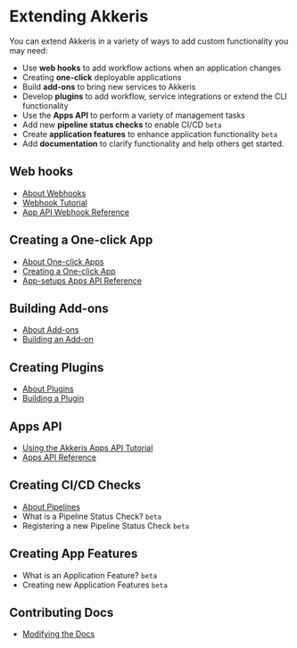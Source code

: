 # Extending Akkeris

You can extend Akkeris in a variety of ways to add custom functionality you may need:

* Use **web hooks** to add workflow actions when an application changes
* Creating **one-click** deployable applications
* Build **add-ons** to bring new services to Akkeris
* Develop **plugins** to add workflow, service integrations or extend the CLI functionality
* Use the **Apps API** to perform a variety of management tasks
* Add new **pipeline status checks** to enable CI/CD `beta`
* Create **application features** to enhance application functionality `beta`
* Add **documentation** to clarify functionality and help others get started.

## Web hooks

* [About Webhooks](/architecture/webhooks.md)
* [Webhook Tutorial](/architecture/webhooks.md#getting-started)
* [App API Webhook Reference](/architecture/apps-api.md#webhooks)

## Creating a One-click App

* [About One-click Apps](/one-click/creating.md)
* [Creating a One-click App](/one-click/creating.md)
* [App-setups Apps API Reference](/architecture/apps-api.md#app-setup)

## Building Add-ons

* [About Add-ons](/architecture/addons.md)
* [Building an Add-on](/extending-akkeris/building-addons.md)

## Creating Plugins

* [About Plugins](/architecture/plugins.md)
* [Building a Plugin](/extending-akkeris/creating-plugins.md)

## Apps API

* [Using the Akkeris Apps API Tutorial](/extending-akkeris/akkeris-apps-api-tutorial.md)
* [Apps API Reference](/architecture/apps-api.md)

## Creating CI/CD Checks

* [About Pipelines](/architecture/pipelines.md)
* What is a Pipeline Status Check? `beta` 
* Registering a new Pipeline Status Check `beta`

## Creating App Features

* What is an Application Feature? `beta`
* Creating new Application Features `beta`

## Contributing Docs

* [Modifying the Docs](/extending-akkeris/modifying-docs.md)


